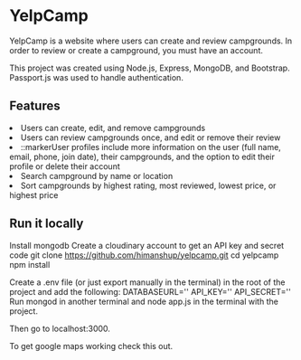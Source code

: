 # YelpCamp
YelpCamp is a website where users can create and review campgrounds. In order to review or create a campground, you must have an account.

This project was created using Node.js, Express, MongoDB, and Bootstrap. Passport.js was used to handle authentication.

## Features

<li>Users can create, edit, and remove campgrounds</li>
<li>Users can review campgrounds once, and edit or remove their review</li>
<li>::markerUser profiles include more information on the user (full name, email, phone, join date), their campgrounds, and the option to edit their profile or delete their account</li>
<li>Search campground by name or location</li>
<li>Sort campgrounds by highest rating, most reviewed, lowest price, or highest price</li>

## Run it locally

Install mongodb
Create a cloudinary account to get an API key and secret code
git clone https://github.com/himanshup/yelpcamp.git
cd yelpcamp
npm install

Create a .env file (or just export manually in the terminal) in the root of the project and add the following:
DATABASEURL='<url>'
API_KEY=''<key>
API_SECRET='<secret>'
Run mongod in another terminal and node app.js in the terminal with the project.

Then go to localhost:3000.

To get google maps working check this out.
